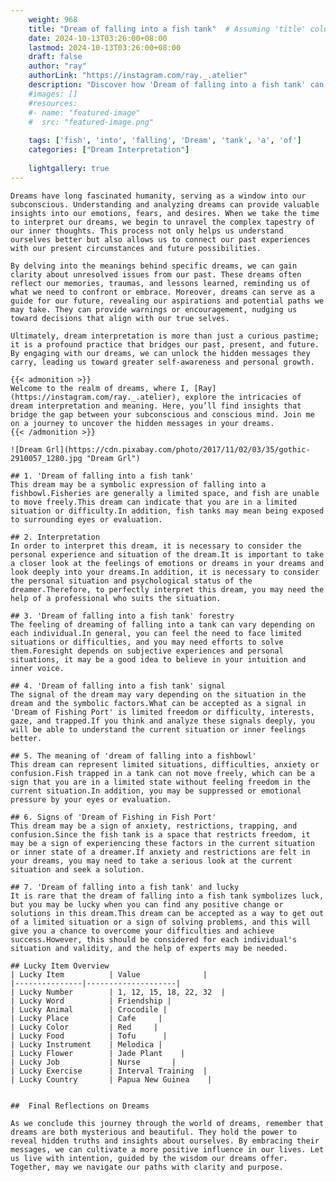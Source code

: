 ```yaml
---
    weight: 968
    title: "Dream of falling into a fish tank"  # Assuming 'title' column exists
    date: 2024-10-13T03:26:00+08:00
    lastmod: 2024-10-13T03:26:00+08:00
    draft: false
    author: "ray"
    authorLink: "https://instagram.com/ray._.atelier"
    description: "Discover how 'Dream of falling into a fish tank' can interpret your future and uncover its significant meanings in your life."
    #images: []
    #resources:
    #- name: "featured-image"
    #  src: "featured-image.png"
    
    tags: ['fish', 'into', 'falling', 'Dream', 'tank', 'a', 'of']
    categories: ["Dream Interpretation"]
    
    lightgallery: true
---
```

    
    Dreams have long fascinated humanity, serving as a window into our subconscious. Understanding and analyzing dreams can provide valuable insights into our emotions, fears, and desires. When we take the time to interpret our dreams, we begin to unravel the complex tapestry of our inner thoughts. This process not only helps us understand ourselves better but also allows us to connect our past experiences with our present circumstances and future possibilities.
    
    By delving into the meanings behind specific dreams, we can gain clarity about unresolved issues from our past. These dreams often reflect our memories, traumas, and lessons learned, reminding us of what we need to confront or embrace. Moreover, dreams can serve as a guide for our future, revealing our aspirations and potential paths we may take. They can provide warnings or encouragement, nudging us toward decisions that align with our true selves.
    
    Ultimately, dream interpretation is more than just a curious pastime; it is a profound practice that bridges our past, present, and future. By engaging with our dreams, we can unlock the hidden messages they carry, leading us toward greater self-awareness and personal growth.
    
    {{< admonition >}}
    Welcome to the realm of dreams, where I, [Ray](https://instagram.com/ray._.atelier), explore the intricacies of dream interpretation and meaning. Here, you’ll find insights that bridge the gap between your subconscious and conscious mind. Join me on a journey to uncover the hidden messages in your dreams.
    {{< /admonition >}}
    
    ![Dream Grl](https://cdn.pixabay.com/photo/2017/11/02/03/35/gothic-2910057_1280.jpg "Dream Grl")
    
    ## 1. 'Dream of falling into a fish tank'
    This dream may be a symbolic expression of falling into a fishbowl.Fisheries are generally a limited space, and fish are unable to move freely.This dream can indicate that you are in a limited situation or difficulty.In addition, fish tanks may mean being exposed to surrounding eyes or evaluation.
    
    ## 2. Interpretation
    In order to interpret this dream, it is necessary to consider the personal experience and situation of the dream.It is important to take a closer look at the feelings of emotions or dreams in your dreams and look deeply into your dreams.In addition, it is necessary to consider the personal situation and psychological status of the dreamer.Therefore, to perfectly interpret this dream, you may need the help of a professional who suits the situation.
    
    ## 3. 'Dream of falling into a fish tank' forestry
    The feeling of dreaming of falling into a tank can vary depending on each individual.In general, you can feel the need to face limited situations or difficulties, and you may need efforts to solve them.Foresight depends on subjective experiences and personal situations, it may be a good idea to believe in your intuition and inner voice.
    
    ## 4. 'Dream of falling into a fish tank' signal
    The signal of the dream may vary depending on the situation in the dream and the symbolic factors.What can be accepted as a signal in 'Dream of Fishing Port' is limited freedom or difficulty, interests, gaze, and trapped.If you think and analyze these signals deeply, you will be able to understand the current situation or inner feelings better.
    
    ## 5. The meaning of 'dream of falling into a fishbowl'
    This dream can represent limited situations, difficulties, anxiety or confusion.Fish trapped in a tank can not move freely, which can be a sign that you are in a limited state without feeling freedom in the current situation.In addition, you may be suppressed or emotional pressure by your eyes or evaluation.
    
    ## 6. Signs of 'Dream of Fishing in Fish Port'
    This dream may be a sign of anxiety, restrictions, trapping, and confusion.Since the fish tank is a space that restricts freedom, it may be a sign of experiencing these factors in the current situation or inner state of a dreamer.If anxiety and restrictions are felt in your dreams, you may need to take a serious look at the current situation and seek a solution.
    
    ## 7. 'Dream of falling into a fish tank' and lucky
    It is rare that the dream of falling into a fish tank symbolizes luck, but you may be lucky when you can find any positive change or solutions in this dream.This dream can be accepted as a way to get out of a limited situation or a sign of solving problems, and this will give you a chance to overcome your difficulties and achieve success.However, this should be considered for each individual's situation and validity, and the help of experts may be needed.
    
    ## Lucky Item Overview
    | Lucky Item          | Value              |
    |---------------|--------------------|
    | Lucky Number        | 1, 12, 15, 18, 22, 32  |
    | Lucky Word          | Friendship |
    | Lucky Animal        | Crocodile |
    | Lucky Place         | Cafe     |
    | Lucky Color         | Red     |
    | Lucky Food          | Tofu      |
    | Lucky Instrument    | Melodica |
    | Lucky Flower        | Jade Plant    |
    | Lucky Job           | Nurse       |
    | Lucky Exercise      | Interval Training  |
    | Lucky Country       | Papua New Guinea    |
    
    
    ##  Final Reflections on Dreams
    
    As we conclude this journey through the world of dreams, remember that dreams are both mysterious and beautiful. They hold the power to reveal hidden truths and insights about ourselves. By embracing their messages, we can cultivate a more positive influence in our lives. Let us live with intention, guided by the wisdom our dreams offer. Together, may we navigate our paths with clarity and purpose.
    